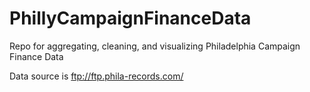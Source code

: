 # PhillyCampaignFinanceData
Repo for aggregating, cleaning, and visualizing Philadelphia Campaign Finance Data

Data source is ftp://ftp.phila-records.com/
